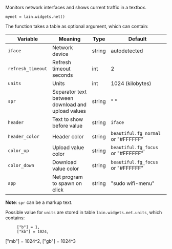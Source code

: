Monitors network interfaces and shows current traffic in a textbox. 

    mynet = lain.widgets.net()

The function takes a table as optional argument, which can contain:

Variable | Meaning | Type | Default
--- | --- | --- | ---
`iface` | Network device | string | autodetected
`refresh_timeout` | Refresh timeout seconds | int | 2
`units` | Units | int | 1024 (kilobytes) 
`spr` | Separator text between download and upload values | string | " "
`header` | Text to show before value | string | `iface`
`header_color` | Header color | string | `beautiful.fg_normal` or "#FFFFFF"
`color_up` | Upload value color | string | `beautiful.fg_focus` or "#FFFFFF"
`color_down` | Download value color | string | `beautiful.fg_focus` or "#FFFFFF"
`app` | Net program to spawn on click | string | "sudo wifi-menu"

**Note**: `spr` can be a markup text.

Possible value for `units` are stored in table `lain.widgets.net.units`, which contains:

         ["b"] = 1,
         ["kb"] = 1024,
   ["mb"] = 1024^2,
   ["gb"] = 1024^3
